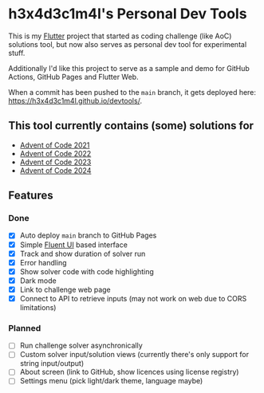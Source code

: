 # h3x4d3c1m4l's Personal Dev Tools

This is my [Flutter](https://flutter.dev/) project that started as coding challenge (like AoC) solutions tool, but now also serves as personal dev tool for experimental stuff.

Additionally I'd like this project to serve as a sample and demo for GitHub Actions, GitHub Pages and Flutter Web.

When a commit has been pushed to the `main` branch, it gets deployed here: <https://h3x4d3c1m4l.github.io/devtools/>.

## This tool currently contains (some) solutions for

- [Advent of Code 2021](https://adventofcode.com/2021)
- [Advent of Code 2022](https://adventofcode.com/2022)
- [Advent of Code 2023](https://adventofcode.com/2023)
- [Advent of Code 2024](https://adventofcode.com/2024)

## Features

### Done

- [x] Auto deploy `main` branch to GitHub Pages
- [x] Simple [Fluent UI](https://pub.dev/packages/fluent_ui) based interface
- [X] Track and show duration of solver run
- [X] Error handling
- [X] Show solver code with code highlighting
- [X] Dark mode
- [X] Link to challenge web page
- [X] Connect to API to retrieve inputs (may not work on web due to CORS limitations)

### Planned

- [ ] Run challenge solver asynchronically
- [ ] Custom solver input/solution views (currently there's only support for string input/output)
- [ ] About screen (link to GitHub, show licences using license registry)
- [ ] Settings menu (pick light/dark theme, language maybe)
